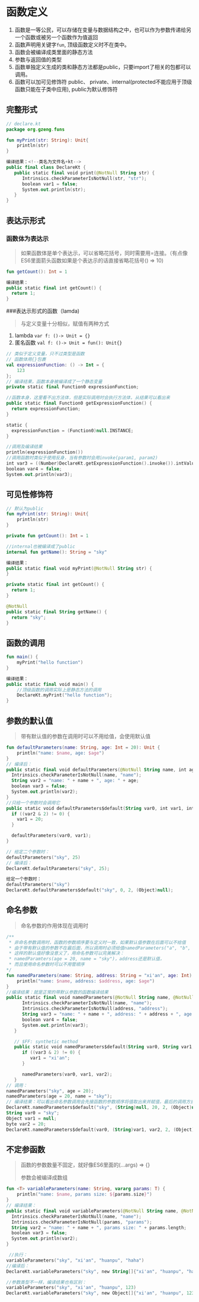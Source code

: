 # 函数定义

1. 函数是一等公民，可以存储在变量与数据结构之中，也可以作为参数传递给另一个函数或被另一个函数作为值返回
2. 函数声明用关键字`fun`, 顶级函数定义时不在类中。
3. 函数会被编译成类里面的静态方法
4. 参数与返回值的类型
5. 函数单独定义生成的类和静态方法都是public，只要import了相关的包都可以调用。
6. 函数可以加可见修饰符 public、 private、internal(protected不能应用于顶级函数只能在子类中应用), public为默认修饰符

## 完整形式

```kotlin
// declare.kt
package org.gzeng.funs

fun myPrint(str: String): Unit{
    println(str)
}

编译结果：<!--类名为文件名+kt-->
public final class DeclareKt {
   public static final void print(@NotNull String str) {
      Intrinsics.checkParameterIsNotNull(str, "str");
      boolean var1 = false;
      System.out.println(str);
   }
}
```

## 表达示形式

### 函数体为表达示

> 如果函数体是单个表达示，可以省略花括号，同时需要用=连接。（有点像ES6里面箭头函数如果是个表达示的话直接省略花括号() => 10)

```kotlin
fun getCount(): Int = 1

编译结果：
public static final int getCount() {
  return 1;
}
```

###表达示形式的函数（lamda)

> 与定义变量十分相似，赋值有两种方式

1. lambda  `var f: ()-> Unit = {}`
2. 匿名函数 `val f: ()-> Unit = fun(): Unit{}`

``` kotlin
// 类似于定义变量，只不过类型是函数
// 函数体用{}包裹
val expressionFunction: () -> Int = {
    123
};
// 编译结果，函数本身被编译成了一个静态变量
private static final Function0 expressionFunction;

//函数本身，这里看不出方法体，但是实际调用时会执行方法体，从结果可以看出来
public static final Function0 getExpressionFunction() {
  return expressionFunction;
}

static {
  expressionFunction = (Function0)null.INSTANCE;
}

//调用及编译结果
println(expressionFunction())
//调用函数时类似于使用反身，当有参数时会用invoke(param1, param2)
int var3 = ((Number)DeclareKt.getExpressionFunction().invoke()).intValue();
boolean var4 = false;
System.out.println(var3);

```



## 可见性修饰符

``` kotlin
// 默认为public
fun myPrint(str: String): Unit{
    println(str)
}

private fun getCount(): Int = 1

//internal也被编译成了public
internal fun getName(): String = "sky"

编译结果：
public static final void myPrint(@NotNull String str) {
}

private static final int getCount() {
  return 1;
}

@NotNull
public static final String getName() {
  return "sky";
}


```

## 函数的调用

``` kotlin
fun main() {
    myPrint("hello function")
}

编译结果：
public static final void main() {
	//顶级函数的调用实际上是静态方法的调用
	DeclareKt.myPrint("hello function");
}
```

## 参数的默认值

> 带有默认值的参数在调用时可以不用给值，会使用默认值

``` kotlin
fun defaultParameters(name: String, age: Int = 20): Unit {
    println("name: $name, age: $age")
}
// 编译后：
public static final void defaultParameters(@NotNull String name, int age) {
  Intrinsics.checkParameterIsNotNull(name, "name");
  String var2 = "name: " + name + ", age: " + age;
  boolean var3 = false;
  System.out.println(var2);
}
//只给一个参数时会调用它
public static void defaultParameters$default(String var0, int var1, int var2, Object var3) {
  if ((var2 & 2) != 0) {
    var1 = 20;
  }

  defaultParameters(var0, var1);
}

// 给定二个参数时：
defaultParameters("sky", 25)
// 编译后：
DeclareKt.defaultParameters("sky", 25);

给定一个参数时：
defaultParameters("sky")
DeclareKt.defaultParameters$default("sky", 0, 2, (Object)null);
```

## 命名参数

> 命名参数的作用体现在调用时

``` kotlin
/**
 * 非命名参数调用时，函数的参数顺序要与定义时一致，如果默认值参数在后面可以不给值
 * 由于带有默认值的参数不在最后面，所以调用时必须给值namedParameters("a", "b", 20)
 * 这样的默认值好像没意义了，用命名参数可以完美解决：
 * namedParamters(age = 20, name = "sky")，address还是默认值，
 * 而且使用命名参数时可以不用管顺序
*/
fun namedParameters(name: String, address: String = "xi'an", age: Int) {
    println("name: $name, address: $address, age: $age")
}
//编译结果：就是正常的带默认参数的函数编译结果
public static final void namedParameters(@NotNull String name, @NotNull String address, int age) {
      Intrinsics.checkParameterIsNotNull(name, "name");
      Intrinsics.checkParameterIsNotNull(address, "address");
      String var3 = "name: " + name + ", address: " + address + ", age: " + age;
      boolean var4 = false;
      System.out.println(var3);
   }

   // $FF: synthetic method
   public static void namedParameters$default(String var0, String var1, int var2, int var3, Object var4) {
      if ((var3 & 2) != 0) {
         var1 = "xi'an";
      }

      namedParameters(var0, var1, var2);
   }
// 调用：
namedParameters("sky", age = 20);
namedParameters(age = 20, name = "sky");
// 编译结果：可以看出命名参数调用会先接函数的参数顺序将值取出来并赋值，最后的调用方式实际上是一样的
DeclareKt.namedParameters$default("sky", (String)null, 20, 2, (Object)null);
String var0 = "sky";
Object var1 = null;
byte var2 = 20;
DeclareKt.namedParameters$default(var0, (String)var1, var2, 2, (Object)null);
```

## 不定参函数

> 函数的参数数量不固定，就好像ES6里面的(...args) => {}
>
> 参数会被编译成数组

``` kotlin
fun <T> variableParameters(name: String, vararg params: T) {
    println("name: $name, params size: ${params.size}")
}
// 编译结果：
public static final void variableParameters(@NotNull String name, @NotNull Object... params) {
  Intrinsics.checkParameterIsNotNull(name, "name");
  Intrinsics.checkParameterIsNotNull(params, "params");
  String var2 = "name: " + name + ", params size: " + params.length;
  boolean var3 = false;
  System.out.println(var2);
}

 //执行：
variableParameters("sky", "xi'an", "huanpu", "haha")
//编译后：
DeclareKt.variableParameters("sky", new String[]{"xi'an", "huanpu", "haha"});

//参数类型不一样，编译结果也有区别：
variableParameters("sky", "xi'an", "huanpu", 123)
DeclareKt.variableParameters("sky", new Object[]{"xi'an", "huanpu", 123});
```

